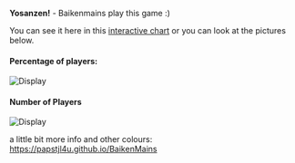**Yosanzen!** - Baikenmains play this game :)

You can see it here in this [interactive chart](https://papstjl4u.github.io/BaikenMains/generate_h_graph_red_on_gray_True.html)
or you can look at the pictures below.

#### Percentage of players:
![Display](https://papstjl4u.github.io/BaikenMains/generate_h_graph_red_on_gray_True.png)

#### Number of Players
![Display](https://papstjl4u.github.io/BaikenMains/generate_h_graph_red_on_gray_False.png)


a little bit more info and other colours: https://papstjl4u.github.io/BaikenMains